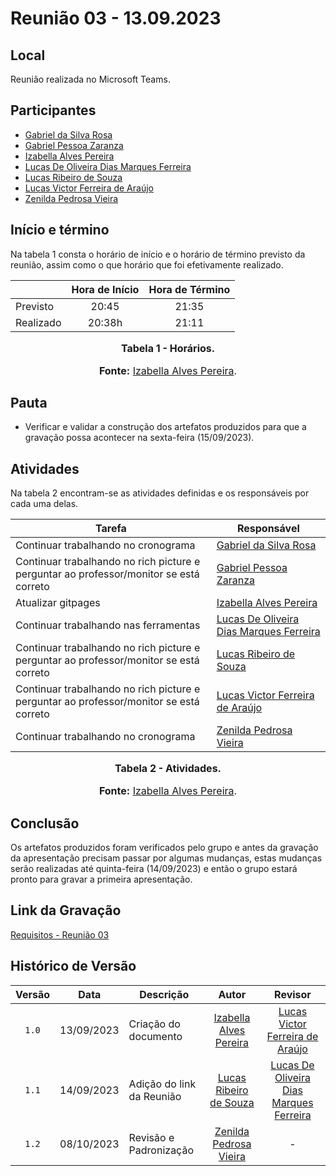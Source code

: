 # Reunião 03 - 13.09.2023

## Local

Reunião realizada no Microsoft Teams.

## Participantes

* [Gabriel da Silva Rosa](https://github.com/gabrielrosa09)
* [Gabriel Pessoa Zaranza](https://github.com/GZaranza)
* [Izabella Alves Pereira](https://github.com/izabellaalves)
* [Lucas De Oliveira Dias Marques Ferreira](https://github.com/LucasOliveiraDiasMarquesFerreira)
* [Lucas Ribeiro de Souza](https://github.com/lucassouzs)
* [Lucas Victor Ferreira de Araújo](https://github.com/Lucas13032003)
* [Zenilda Pedrosa Vieira](https://github.com/zenildavieira)
  
## Início e término

Na tabela 1 consta o horário de início e o horário de término previsto da reunião, assim como o que horário que foi efetivamente realizado.

<div align="center">

|               | Hora de Início   | Hora de Término   |
| ------------- | :--------------: | :---------------: |
| Previsto      |      20:45       |      21:35        |
| Realizado     |      20:38h      |      21:11        |

<font size="3"><p style="text-align: center"><b>Tabela 1 - Horários.</b></p></font>
<font size="3"><p style="text-align: center"><b>Fonte:</b> [Izabella Alves Pereira](https://github.com/izabellaalves).</p></font>

</div>

## Pauta

* Verificar e validar a construção dos artefatos produzidos para que a gravação possa acontecer na sexta-feira (15/09/2023).

## Atividades

Na tabela 2 encontram-se as atividades definidas e os responsáveis por cada uma delas.

<div align="center">

|Tarefa                |Responsável                  |
|----------------------|-----------------------------|
|Continuar trabalhando no cronograma|[Gabriel da Silva Rosa](https://github.com/gabrielrosa09)|
|Continuar trabalhando no rich picture e perguntar ao professor/monitor se está correto|[Gabriel Pessoa Zaranza](https://github.com/GZaranza)                  |
|Atualizar gitpages|[Izabella Alves Pereira](https://github.com/izabellaalves)                  |
|Continuar trabalhando nas ferramentas|[Lucas De Oliveira Dias Marques Ferreira](https://github.com/LucasOliveiraDiasMarquesFerreira) |
|Continuar trabalhando no rich picture e perguntar ao professor/monitor se está correto|[Lucas Ribeiro de Souza](https://github.com/lucassouzs)                  |
|Continuar trabalhando no rich picture e perguntar ao professor/monitor se está correto|[Lucas Victor Ferreira de Araújo](https://github.com/Lucas13032003)        |
|Continuar trabalhando no cronograma|[Zenilda Pedrosa Vieira](https://github.com/zenildavieira)                  |

<font size="3"><p style="text-align: center"><b>Tabela 2 - Atividades.</b></p></font>
<font size="3"><p style="text-align: center"><b>Fonte:</b> [Izabella Alves Pereira](https://github.com/izabellaalves).</p></font>

</div>

## Conclusão

Os artefatos produzidos foram verificados pelo grupo e antes da gravação da apresentação precisam passar por algumas mudanças, estas mudanças serão realizadas até quinta-feira (14/09/2023) e então o grupo estará pronto para gravar a primeira apresentação.

## Link da Gravação

[Requisitos - Reunião 03](https://youtu.be/S9Gixpjzoy0)

## Histórico de Versão

|Versão|Data|Descrição|Autor|Revisor|
|:----:|----|---------|:-----:|:-------:|
|`1.0`|13/09/2023|Criação do documento|[Izabella Alves Pereira](https://github.com/izabellaalves)|[Lucas Victor Ferreira de Araújo](https://github.com/Lucas13032003)|
|`1.1`|14/09/2023|Adição do link da Reunião|[Lucas Ribeiro de Souza](https://github.com/lucassouzs)|[Lucas De Oliveira Dias Marques Ferreira](https://github.com/LucasOliveiraDiasMarquesFerreira)|
|`1.2`|08/10/2023| Revisão e Padronização | [Zenilda Pedrosa Vieira](https://github.com/zenildavieira) | - |
